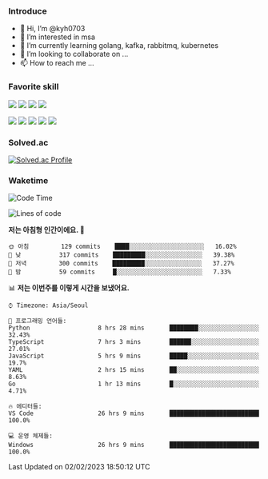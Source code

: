 ### Introduce

<!---
kyh0703/kyh0703 is a ✨ special ✨ repository because its `README.md` (this file) appears on your GitHub profile.
You can click the Preview link to take a look at your changes.
--->

- 👋 Hi, I’m @kyh0703
- 👀 I’m interested in msa
- 🌱 I’m currently learning golang, kafka, rabbitmq, kubernetes
- 💞️ I’m looking to collaborate on ...
- 📫 How to reach me ...



### Favorite skill

<img src="https://img.shields.io/badge/C-000000?style=flat&logo=c&logoColor=A8B9CC" /> <img src="https://img.shields.io/badge/C++-000000?style=flat&logo=c%2B%2B&logoColor=00599C" /> <img src="https://img.shields.io/badge/Go-000000?style=flat&logo=go&logoColor=00ADD8" /> <img src="https://img.shields.io/badge/nodejs-000000?style=flat&logo=node.js&logoColor=A8B9CC" />

<img src="https://img.shields.io/badge/Docker-000000?style=flat&logo=docker&logoColor=2496ED"/> <img src="https://img.shields.io/badge/Kubernetes-000000?style=flat&logo=kubernetes&logoColor=326CE5"/> <img src="https://img.shields.io/badge/rancher-000000?style=flat&logo=rancher&logoColor=0075A8"/> <img src="https://img.shields.io/badge/harbor-000000?style=flat&logo=harbor&logoColor=60B932"/> <img src="https://img.shields.io/badge/ceph-000000?style=flat&logo=ceph&logoColor=EF5C55"/>

### Solved.ac

[![Solved.ac Profile](http://mazassumnida.wtf/api/generate_badge?boj=kyh0703)](https://solved.ac/kyh0703)

### Waketime

<!--START_SECTION:waka-->
![Code Time](http://img.shields.io/badge/Code%20Time-1%2C560%20hrs%2026%20mins-blue)

![Lines of code](https://img.shields.io/badge/%EC%A0%80%EB%8A%94%20%EC%97%AC%ED%83%9C%EA%B9%8C%EC%A7%80%20-2%20Million%20%EC%A4%84%EC%9D%98%20%EC%BD%94%EB%93%9C%EB%A5%BC%20%EC%9E%91%EC%84%B1%ED%96%88%EC%96%B4%EC%9A%94.-blue)

**저는 아침형 인간이에요. 🐤** 

```text
🌞 아침         129 commits    ████░░░░░░░░░░░░░░░░░░░░░   16.02% 
🌆 낮　         317 commits    █████████░░░░░░░░░░░░░░░░   39.38% 
🌃 저녁         300 commits    █████████░░░░░░░░░░░░░░░░   37.27% 
🌙 밤　         59 commits     █░░░░░░░░░░░░░░░░░░░░░░░░   7.33%

```


📊 **저는 이번주를 이렇게 시간을 보냈어요.** 

```text
⌚︎ Timezone: Asia/Seoul

💬 프로그래밍 언어들: 
Python                   8 hrs 28 mins       ████████░░░░░░░░░░░░░░░░░   32.43% 
TypeScript               7 hrs 3 mins        ██████░░░░░░░░░░░░░░░░░░░   27.01% 
JavaScript               5 hrs 9 mins        █████░░░░░░░░░░░░░░░░░░░░   19.7% 
YAML                     2 hrs 15 mins       ██░░░░░░░░░░░░░░░░░░░░░░░   8.63% 
Go                       1 hr 13 mins        █░░░░░░░░░░░░░░░░░░░░░░░░   4.71%

🔥 에디터들: 
VS Code                  26 hrs 9 mins       █████████████████████████   100.0%

💻 운영 체제들: 
Windows                  26 hrs 9 mins       █████████████████████████   100.0%

```


 Last Updated on 02/02/2023 18:50:12 UTC
<!--END_SECTION:waka-->
